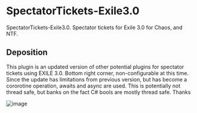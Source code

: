 # SpectatorTickets-Exile3.0
SpectatorTickets-Exile3.0.
 Spectator tickets for Exile 3.0 for Chaos, and NTF.


## Deposition
This plugin is an updated version of other potential plugins for spectator tickets using EXILE 3.0. Bottom right corner, non-configurable at this time. Since the update has limitations from previous version, but has become a cororotine operation, awaits and async are used. This is potentially not thread safe, but banks on the fact C# bools are mostly thread safe. Thanks


![image](https://user-images.githubusercontent.com/24619207/139356904-5ae4d803-3780-41fb-95f2-08493ba46d38.png)
